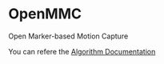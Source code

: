# OpenMMC

Open Marker-based Motion Capture

You can refere the [Algorithm Documentation](https://fishhe.github.io/2021/02/09/OpenMMC.html)
